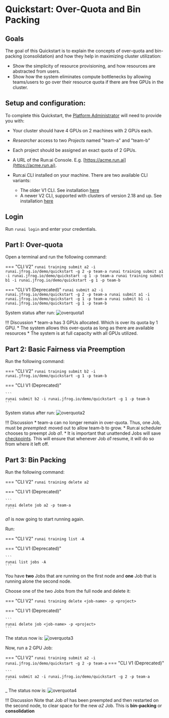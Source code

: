 # Quickstart: Over-Quota and Bin Packing

## Goals

The goal of this Quickstart is to explain the concepts of over-quota and bin-packing (consolidation) and how they help in maximizing cluster utilization: 

* Show the simplicity of resource provisioning, and how resources are abstracted from users.
* Show how the system eliminates compute bottlenecks by allowing teams/users to go over their resource quota if there are free GPUs in the cluster.

## Setup and configuration:


To complete this Quickstart, the [Platform Administrator](../../platform-admin/overview.md) will need to provide you with:

* Your cluster should have 4 GPUs on 2 machines with 2 GPUs each.
* _Researcher_ access to two _Projects_  named "team-a" and "team-b"
* Each project should be assigned an exact quota of 2 GPUs. 
* A URL of the Run:ai Console. E.g. [https://acme.run.ai](https://acme.run.ai).
* Run:ai CLI installed on your machine. There are two available CLI variants:

    * The older V1 CLI. See installation [here](../../admin/researcher-setup/cli-install.md)
    * A newer V2 CLI, supported with clusters of version 2.18 and up. See installation [here](../../admin/researcher-setup/new-cli-install.md)

## Login

Run `runai login` and enter your credentials.


## Part I: Over-quota

Open a terminal and run the following command:

=== "CLI V2"
    ```
    runai training submit a2 -i runai.jfrog.io/demo/quickstart -g 2 -p team-a
    runai training submit a1 -i runai.jfrog.io/demo/quickstart -g 1 -p team-a
    runai training submit b1 -i runai.jfrog.io/demo/quickstart -g 1 -p team-b
    ```

=== "CLI V1 (Deprecated)"
    ```
    runai submit a2 -i runai.jfrog.io/demo/quickstart -g 2 -p team-a
    runai submit a1 -i runai.jfrog.io/demo/quickstart -g 1 -p team-a
    runai submit b1 -i runai.jfrog.io/demo/quickstart -g 1 -p team-b
    ```

System status after run:
![overquota1](img/overquota1.png)


!!! Discussion
    * team-a has 3 GPUs allocated. Which is over its quota by 1 GPU. 
    * The system allows this over-quota as long as there are available resources
    * The system is at full capacity with all GPUs utilized. 

## Part 2: Basic Fairness via Preemption

Run the following command:

=== "CLI V2"
    ```
    runai training submit b2 -i runai.jfrog.io/demo/quickstart -g 1 -p team-b
    ```

=== "CLI V1 (Deprecated)"

    ```
    runai submit b2 -i runai.jfrog.io/demo/quickstart -g 1 -p team-b
    ```

System status after run:
![overquota2](img/overquota2.png)

!!! Discussion
    * team-a can no longer remain in over-quota. Thus, one Job, must be _preempted_: moved out to allow team-b to grow.
    * Run:ai scheduler chooses to preempt Job _a1_.
    * It is important that unattended Jobs will save [checkpoints](../best-practices/save-dl-checkpoints.md). This will ensure that whenever Job _a1_ resume, it will do so from where it left off.

## Part 3: Bin Packing

Run the following command:

=== "CLI V2"
    ```
    runai training delete a2
    ```

=== "CLI V1 (Deprecated)"

    ```
    runai delete job a2 -p team-a
     ```

_a1_ is now going to start running again.

Run:

=== "CLI V2"
    ```
    runai training list -A
    ```

=== "CLI V1 (Deprecated)"

    ```
    runai list jobs -A
    ```

You have __two__ Jobs that are running on the first node and __one__ Job that is running alone the second node. 

Choose one of the two Jobs from the full node and delete it:

=== "CLI V2"
    ```
    runai training delete <job-name> -p <project>
    ```

=== "CLI V1 (Deprecated)"

    ```
    runai delete job <job-name> -p <project>
    ```

The status now is:
![overquota3](img/overquota3.png)

Now, run a 2 GPU Job:

=== "CLI V2"
    ```
    runai training submit a2 -i runai.jfrog.io/demo/quickstart -g 2 -p team-a
    ```
=== "CLI V1 (Deprecated)"

    ```
    runai submit a2 -i runai.jfrog.io/demo/quickstart -g 2 -p team-a
    ```

_
The status now is:
![overquota4](img/overquota4.png)

!!! Discussion 
    Note that Job _a1_ has been preempted and then restarted on the second node, to clear space for the new _a2_ Job. This is __bin-packing__ or __consolidation__





